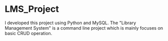 # LMS_Project
I developed this project using Python and MySQL. The "Library Management System"  is a command line project which is mainly focuses on basic CRUD operation.
